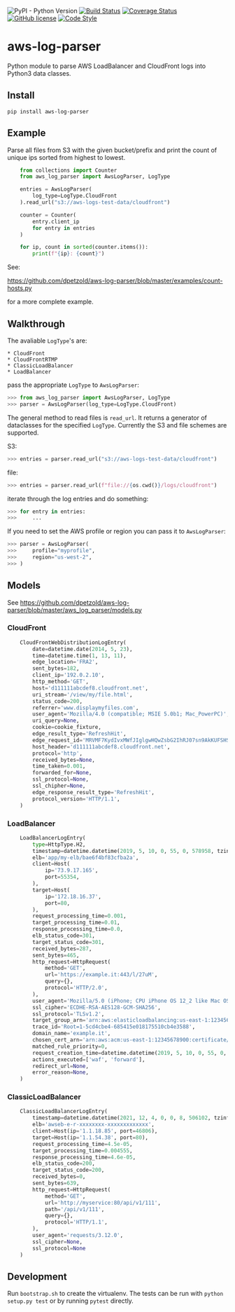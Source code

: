 ![PyPI - Python Version](https://img.shields.io/pypi/pyversions/aws-log-parser)
[![Build Status](https://travis-ci.org/dpetzold/aws-log-parser.svg?branch=master)](https://travis-ci.org/dpetzold/aws-log-parser)
[![Coverage Status](https://coveralls.io/repos/github/dpetzold/aws-log-parser/badge.svg?branch=master)](https://coveralls.io/github/dpetzold/aws-log-parser?branch=master)
[![GitHub license](https://img.shields.io/github/license/dpetzold/aws-log-parser)](https://github.com/dpetzold/aws-log-parser/blob/master/LICENSE)
[![Code Style](https://img.shields.io/badge/code%20style-black-000000.svg)](https://github.com/psf/black)

# aws-log-parser

Python module to parse AWS LoadBalancer and CloudFront logs into Python3 data
classes.

## Install

`pip install aws-log-parser`

## Example

Parse all files from S3 with the given bucket/prefix and print the count of
unique ips sorted from highest to lowest.

```python
    from collections import Counter
    from aws_log_parser import AwsLogParser, LogType

    entries = AwsLogParser(
        log_type=LogType.CloudFront
    ).read_url("s3://aws-logs-test-data/cloudfront")

    counter = Counter(
        entry.client_ip
        for entry in entries
    )

    for ip, count in sorted(counter.items()):
        print(f"{ip}: {count}")
```

See:

https://github.com/dpetzold/aws-log-parser/blob/master/examples/count-hosts.py

for a more complete example.

## Walkthrough

The avaliable `LogType`'s are:

    * CloudFront
    * CloudFrontRTMP
    * ClassicLoadBalancer
    * LoadBalancer

pass the appropriate `LogType` to `AwsLogParser`:


```python
>>> from aws_log_parser import AwsLogParser, LogType
>>> parser = AwsLogParser(log_type=LogType.CloudFront)
```

The general method to read files is `read_url`. It returns a generator of
dataclasses for the specified `LogType`. Currently the S3 and file
schemes are supported.

S3:

```python
>>> entries = parser.read_url("s3://aws-logs-test-data/cloudfront")
```

file:

```python
>>> entries = parser.read_url(f"file://{os.cwd()}/logs/cloudfront")
```

iterate through the log entries and do something:

```python
>>> for entry in entries:
>>>     ...
```

If you need to set the AWS profile or region you can pass it to `AwsLogParser`:

```python
>>> parser = AwsLogParser(
>>>     profile="myprofile",
>>>     region="us-west-2",
>>> )
```

## Models

See https://github.com/dpetzold/aws-log-parser/blob/master/aws_log_parser/models.py

### CloudFront

```python
    CloudFrontWebDistributionLogEntry(
        date=datetime.date(2014, 5, 23),
        time=datetime.time(1, 13, 11),
        edge_location='FRA2',
        sent_bytes=182,
        client_ip='192.0.2.10',
        http_method='GET',
        host='d111111abcdef8.cloudfront.net',
        uri_stream='/view/my/file.html',
        status_code=200,
        referrer='www.displaymyfiles.com',
        user_agent='Mozilla/4.0 (compatible; MSIE 5.0b1; Mac_PowerPC)',
        uri_query=None,
        cookie=cookie_fixture,
        edge_result_type='RefreshHit',
        edge_request_id='MRVMF7KydIvxMWfJIglgwHQwZsbG2IhRJ07sn9AkKUFSHS9EXAMPLE==',
        host_header='d111111abcdef8.cloudfront.net',
        protocol='http',
        received_bytes=None,
        time_taken=0.001,
        forwarded_for=None,
        ssl_protocol=None,
        ssl_chipher=None,
        edge_response_result_type='RefreshHit',
        protocol_version='HTTP/1.1',
    )
```

### LoadBalancer

```python
    LoadBalancerLogEntry(
        type=HttpType.H2,
        timestamp=datetime.datetime(2019, 5, 10, 0, 55, 0, 578958, tzinfo=datetime.timezone.utc),
        elb='app/my-elb/bae6f4bf83cfba2a',
        client=Host(
            ip='73.9.17.165',
            port=55354,
        ),
        target=Host(
            ip='172.18.16.37',
            port=80,
        ),
        request_processing_time=0.001,
        target_processing_time=0.01,
        response_processing_time=0.0,
        elb_status_code=301,
        target_status_code=301,
        received_bytes=287,
        sent_bytes=465,
        http_request=HttpRequest(
            method='GET',
            url='https://example.it:443/l/27uM',
            query={},
            protocol='HTTP/2.0',
        ),
        user_agent='Mozilla/5.0 (iPhone; CPU iPhone OS 12_2 like Mac OS X) AppleWebKit/605.1.15 (KHTML, like Gecko) Mobile/15E148 [FBAN/FBIOS;FBDV/iPhone10,6;FBMD/iPhone;FBSN/iOS;FBSV/12.2;FBSS/3;FBCR/T-Mobile;FBID/phone;FBLC/en_US;FBOP/5]',
        ssl_cipher='ECDHE-RSA-AES128-GCM-SHA256',
        ssl_protocol='TLSv1.2',
        target_group_arn='arn:aws:elasticloadbalancing:us-east-1:12345678900:targetgroup/my-elb/4bbbb73e0d3ddadc',
        trace_id='Root=1-5cd4cbe4-685415e018175510cb4e3588',
        domain_name='example.it',
        chosen_cert_arn='arn:aws:acm:us-east-1:12345678900:certificate/3e6b547b-dd22-41f2-9130-32f2c21f0ca0',
        matched_rule_priority=0,
        request_creation_time=datetime.datetime(2019, 5, 10, 0, 55, 0, 567000, tzinfo=datetime.timezone.utc),
        actions_executed=['waf', 'forward'],
        redirect_url=None,
        error_reason=None,
    )
```

### ClassicLoadBalancer

```python
    ClassicLoadBalancerLogEntry(
        timestamp=datetime.datetime(2021, 12, 4, 0, 0, 8, 506102, tzinfo=datetime.timezone.utc),
        elb='awseb-e-r-xxxxxxxx-xxxxxxxxxxxxx',
        client=Host(ip='1.1.18.85', port=46806),
        target=Host(ip='1.1.54.38', port=80),
        request_processing_time=4.5e-05,
        target_processing_time=0.004555,
        response_processing_time=4.6e-05,
        elb_status_code=200,
        target_status_code=200,
        received_bytes=0,
        sent_bytes=639,
        http_request=HttpRequest(
            method='GET',
            url='http://myservice:80/api/v1/111',
            path='/api/v1/111',
            query={},
            protocol='HTTP/1.1',
        ),
        user_agent='requests/3.12.0',
        ssl_cipher=None,
        ssl_protocol=None
    )

```

## Development

Run `bootstrap.sh` to create the virtualenv. The tests can be run with `python
setup.py test` or by running `pytest` directly.
